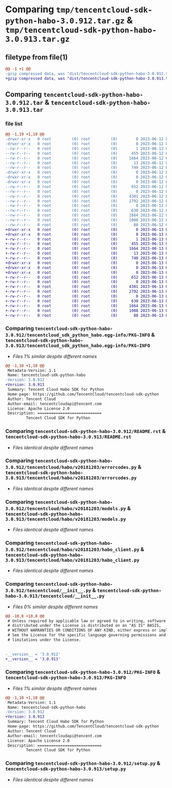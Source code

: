 # Comparing `tmp/tencentcloud-sdk-python-habo-3.0.912.tar.gz` & `tmp/tencentcloud-sdk-python-habo-3.0.913.tar.gz`

## filetype from file(1)

```diff
@@ -1 +1 @@
-gzip compressed data, was "dist/tencentcloud-sdk-python-habo-3.0.912.tar", last modified: Mon Jun 12 03:04:45 2023, max compression
+gzip compressed data, was "dist/tencentcloud-sdk-python-habo-3.0.913.tar", last modified: Tue Jun 13 02:12:24 2023, max compression
```

## Comparing `tencentcloud-sdk-python-habo-3.0.912.tar` & `tencentcloud-sdk-python-habo-3.0.913.tar`

### file list

```diff
@@ -1,19 +1,19 @@
-drwxr-xr-x   0 root         (0) root         (0)        0 2023-06-12 03:04:45.000000 tencentcloud-sdk-python-habo-3.0.912/
-drwxr-xr-x   0 root         (0) root         (0)        0 2023-06-12 03:04:45.000000 tencentcloud-sdk-python-habo-3.0.912/tencentcloud_sdk_python_habo.egg-info/
--rw-r--r--   0 root         (0) root         (0)        1 2023-06-12 03:04:45.000000 tencentcloud-sdk-python-habo-3.0.912/tencentcloud_sdk_python_habo.egg-info/dependency_links.txt
--rw-r--r--   0 root         (0) root         (0)      455 2023-06-12 03:04:45.000000 tencentcloud-sdk-python-habo-3.0.912/tencentcloud_sdk_python_habo.egg-info/SOURCES.txt
--rw-r--r--   0 root         (0) root         (0)     1664 2023-06-12 03:04:45.000000 tencentcloud-sdk-python-habo-3.0.912/tencentcloud_sdk_python_habo.egg-info/PKG-INFO
--rw-r--r--   0 root         (0) root         (0)       13 2023-06-12 03:04:45.000000 tencentcloud-sdk-python-habo-3.0.912/tencentcloud_sdk_python_habo.egg-info/top_level.txt
--rw-r--r--   0 root         (0) root         (0)      740 2023-06-12 03:04:45.000000 tencentcloud-sdk-python-habo-3.0.912/README.rst
-drwxr-xr-x   0 root         (0) root         (0)        0 2023-06-12 03:04:45.000000 tencentcloud-sdk-python-habo-3.0.912/tencentcloud/
-drwxr-xr-x   0 root         (0) root         (0)        0 2023-06-12 03:04:45.000000 tencentcloud-sdk-python-habo-3.0.912/tencentcloud/habo/
-drwxr-xr-x   0 root         (0) root         (0)        0 2023-06-12 03:04:45.000000 tencentcloud-sdk-python-habo-3.0.912/tencentcloud/habo/v20181203/
--rw-r--r--   0 root         (0) root         (0)      652 2023-06-12 03:04:45.000000 tencentcloud-sdk-python-habo-3.0.912/tencentcloud/habo/v20181203/errorcodes.py
--rw-r--r--   0 root         (0) root         (0)        0 2023-06-12 03:04:45.000000 tencentcloud-sdk-python-habo-3.0.912/tencentcloud/habo/v20181203/__init__.py
--rw-r--r--   0 root         (0) root         (0)     4301 2023-06-12 03:04:45.000000 tencentcloud-sdk-python-habo-3.0.912/tencentcloud/habo/v20181203/models.py
--rw-r--r--   0 root         (0) root         (0)     2792 2023-06-12 03:04:45.000000 tencentcloud-sdk-python-habo-3.0.912/tencentcloud/habo/v20181203/habo_client.py
--rw-r--r--   0 root         (0) root         (0)        0 2023-06-12 03:04:45.000000 tencentcloud-sdk-python-habo-3.0.912/tencentcloud/habo/__init__.py
--rw-r--r--   0 root         (0) root         (0)      630 2023-06-12 03:04:45.000000 tencentcloud-sdk-python-habo-3.0.912/tencentcloud/__init__.py
--rw-r--r--   0 root         (0) root         (0)     1664 2023-06-12 03:04:45.000000 tencentcloud-sdk-python-habo-3.0.912/PKG-INFO
--rw-r--r--   0 root         (0) root         (0)     1008 2023-06-12 03:04:45.000000 tencentcloud-sdk-python-habo-3.0.912/setup.py
--rw-r--r--   0 root         (0) root         (0)       88 2023-06-12 03:04:45.000000 tencentcloud-sdk-python-habo-3.0.912/setup.cfg
+drwxr-xr-x   0 root         (0) root         (0)        0 2023-06-13 02:12:24.000000 tencentcloud-sdk-python-habo-3.0.913/
+drwxr-xr-x   0 root         (0) root         (0)        0 2023-06-13 02:12:24.000000 tencentcloud-sdk-python-habo-3.0.913/tencentcloud_sdk_python_habo.egg-info/
+-rw-r--r--   0 root         (0) root         (0)        1 2023-06-13 02:12:24.000000 tencentcloud-sdk-python-habo-3.0.913/tencentcloud_sdk_python_habo.egg-info/dependency_links.txt
+-rw-r--r--   0 root         (0) root         (0)      455 2023-06-13 02:12:24.000000 tencentcloud-sdk-python-habo-3.0.913/tencentcloud_sdk_python_habo.egg-info/SOURCES.txt
+-rw-r--r--   0 root         (0) root         (0)     1664 2023-06-13 02:12:24.000000 tencentcloud-sdk-python-habo-3.0.913/tencentcloud_sdk_python_habo.egg-info/PKG-INFO
+-rw-r--r--   0 root         (0) root         (0)       13 2023-06-13 02:12:24.000000 tencentcloud-sdk-python-habo-3.0.913/tencentcloud_sdk_python_habo.egg-info/top_level.txt
+-rw-r--r--   0 root         (0) root         (0)      740 2023-06-13 02:12:24.000000 tencentcloud-sdk-python-habo-3.0.913/README.rst
+drwxr-xr-x   0 root         (0) root         (0)        0 2023-06-13 02:12:24.000000 tencentcloud-sdk-python-habo-3.0.913/tencentcloud/
+drwxr-xr-x   0 root         (0) root         (0)        0 2023-06-13 02:12:24.000000 tencentcloud-sdk-python-habo-3.0.913/tencentcloud/habo/
+drwxr-xr-x   0 root         (0) root         (0)        0 2023-06-13 02:12:24.000000 tencentcloud-sdk-python-habo-3.0.913/tencentcloud/habo/v20181203/
+-rw-r--r--   0 root         (0) root         (0)      652 2023-06-13 02:12:24.000000 tencentcloud-sdk-python-habo-3.0.913/tencentcloud/habo/v20181203/errorcodes.py
+-rw-r--r--   0 root         (0) root         (0)        0 2023-06-13 02:12:24.000000 tencentcloud-sdk-python-habo-3.0.913/tencentcloud/habo/v20181203/__init__.py
+-rw-r--r--   0 root         (0) root         (0)     4301 2023-06-13 02:12:24.000000 tencentcloud-sdk-python-habo-3.0.913/tencentcloud/habo/v20181203/models.py
+-rw-r--r--   0 root         (0) root         (0)     2792 2023-06-13 02:12:24.000000 tencentcloud-sdk-python-habo-3.0.913/tencentcloud/habo/v20181203/habo_client.py
+-rw-r--r--   0 root         (0) root         (0)        0 2023-06-13 02:12:24.000000 tencentcloud-sdk-python-habo-3.0.913/tencentcloud/habo/__init__.py
+-rw-r--r--   0 root         (0) root         (0)      630 2023-06-13 02:12:24.000000 tencentcloud-sdk-python-habo-3.0.913/tencentcloud/__init__.py
+-rw-r--r--   0 root         (0) root         (0)     1664 2023-06-13 02:12:24.000000 tencentcloud-sdk-python-habo-3.0.913/PKG-INFO
+-rw-r--r--   0 root         (0) root         (0)     1008 2023-06-13 02:12:24.000000 tencentcloud-sdk-python-habo-3.0.913/setup.py
+-rw-r--r--   0 root         (0) root         (0)       88 2023-06-13 02:12:24.000000 tencentcloud-sdk-python-habo-3.0.913/setup.cfg
```

### Comparing `tencentcloud-sdk-python-habo-3.0.912/tencentcloud_sdk_python_habo.egg-info/PKG-INFO` & `tencentcloud-sdk-python-habo-3.0.913/tencentcloud_sdk_python_habo.egg-info/PKG-INFO`

 * *Files 1% similar despite different names*

```diff
@@ -1,10 +1,10 @@
 Metadata-Version: 1.1
 Name: tencentcloud-sdk-python-habo
-Version: 3.0.912
+Version: 3.0.913
 Summary: Tencent Cloud Habo SDK for Python
 Home-page: https://github.com/TencentCloud/tencentcloud-sdk-python
 Author: Tencent Cloud
 Author-email: tencentcloudapi@tencent.com
 License: Apache License 2.0
 Description: ============================
         Tencent Cloud SDK for Python
```

### Comparing `tencentcloud-sdk-python-habo-3.0.912/README.rst` & `tencentcloud-sdk-python-habo-3.0.913/README.rst`

 * *Files identical despite different names*

### Comparing `tencentcloud-sdk-python-habo-3.0.912/tencentcloud/habo/v20181203/errorcodes.py` & `tencentcloud-sdk-python-habo-3.0.913/tencentcloud/habo/v20181203/errorcodes.py`

 * *Files identical despite different names*

### Comparing `tencentcloud-sdk-python-habo-3.0.912/tencentcloud/habo/v20181203/models.py` & `tencentcloud-sdk-python-habo-3.0.913/tencentcloud/habo/v20181203/models.py`

 * *Files identical despite different names*

### Comparing `tencentcloud-sdk-python-habo-3.0.912/tencentcloud/habo/v20181203/habo_client.py` & `tencentcloud-sdk-python-habo-3.0.913/tencentcloud/habo/v20181203/habo_client.py`

 * *Files identical despite different names*

### Comparing `tencentcloud-sdk-python-habo-3.0.912/tencentcloud/__init__.py` & `tencentcloud-sdk-python-habo-3.0.913/tencentcloud/__init__.py`

 * *Files 0% similar despite different names*

```diff
@@ -10,8 +10,8 @@
 # Unless required by applicable law or agreed to in writing, software
 # distributed under the License is distributed on an "AS IS" BASIS,
 # WITHOUT WARRANTIES OR CONDITIONS OF ANY KIND, either express or implied.
 # See the License for the specific language governing permissions and
 # limitations under the License.
 
 
-__version__ = '3.0.912'
+__version__ = '3.0.913'
```

### Comparing `tencentcloud-sdk-python-habo-3.0.912/PKG-INFO` & `tencentcloud-sdk-python-habo-3.0.913/PKG-INFO`

 * *Files 1% similar despite different names*

```diff
@@ -1,10 +1,10 @@
 Metadata-Version: 1.1
 Name: tencentcloud-sdk-python-habo
-Version: 3.0.912
+Version: 3.0.913
 Summary: Tencent Cloud Habo SDK for Python
 Home-page: https://github.com/TencentCloud/tencentcloud-sdk-python
 Author: Tencent Cloud
 Author-email: tencentcloudapi@tencent.com
 License: Apache License 2.0
 Description: ============================
         Tencent Cloud SDK for Python
```

### Comparing `tencentcloud-sdk-python-habo-3.0.912/setup.py` & `tencentcloud-sdk-python-habo-3.0.913/setup.py`

 * *Files identical despite different names*

